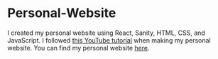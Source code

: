 # Personal-Website
I created my personal website using React, Sanity, HTML, CSS, and JavaScript. I followed [this YouTube tutorial](https://www.youtube.com/watch?v=3HNyXCPDQ7Q) when making my personal website. You can find my personal website [here](https://jessechoe.netlify.app/).

